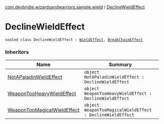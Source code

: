 [com.devbridie.wizardsandwarriors.sample.wield](index.md) / [DeclineWieldEffect](.)

# DeclineWieldEffect

`sealed class DeclineWieldEffect : `[`WieldEffect`](-wield-effect.md)`, `[`BreakChainEffect`](../com.devbridie.wizardsandwarriors.framework/-break-chain-effect.md)

### Inheritors

| Name | Summary |
|---|---|
| [NotAPaladinWieldEffect](-not-a-paladin-wield-effect.md) | `object NotAPaladinWieldEffect : DeclineWieldEffect` |
| [WeaponTooHeavyWieldEffect](-weapon-too-heavy-wield-effect.md) | `object WeaponTooHeavyWieldEffect : DeclineWieldEffect` |
| [WeaponTooMagicalWieldEffect](-weapon-too-magical-wield-effect.md) | `object WeaponTooMagicalWieldEffect : DeclineWieldEffect` |
